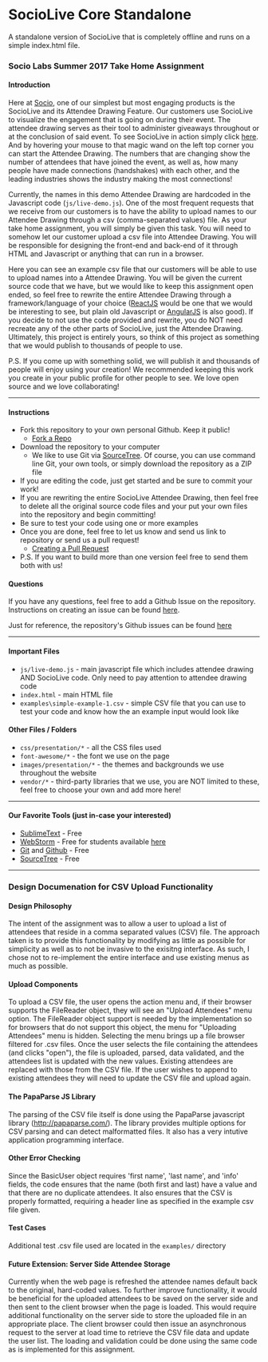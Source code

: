 # SocioLive Core Standalone
A standalone version of SocioLive that is completely offline and runs on a simple index.html file. 


### Socio Labs Summer 2017 Take Home Assignment

#### Introduction

Here at [Socio](https://socio.events), one of our simplest but most engaging products is the SocioLive and its Attendee Drawing Feature. Our customers use SocioLive to visualize the engagement that is going on during their event. The attendee drawing serves as their tool to administer giveaways throughout or at the conclusion of said event. To see SocioLive in action simply click [here](http://socio.live). And by hovering your mouse to that magic wand on the left top corner you can start the Attendee Drawing. The numbers that are changing show the number of attendees that have joined the event, as well as, how many people have made connections (handshakes) with each other, and the leading industries shows the industry making the most connections! 

Currently, the names in this demo Attendee Drawing are hardcoded in the Javascript code (`js/live-demo.js`). One of the most frequent requests that we receive from our customers is to have the ability to upload names to our Attendee Drawing through a csv (comma-separated values) file. As your take home assignment, you will simply be given this task. You will need to somehow let our customer upload a csv file into Attendee Drawing. You will be responsible for designing the front-end and back-end of it through HTML and Javascript or anything that can run in a browser.

Here you can see an example csv file that our customers will be able to use to upload names into a Attendee Drawing. You will be given the current source code that we have, but we would like to keep this assignment open ended, so feel free to rewrite the entire Attendee Drawing through a framework/language of your choice ([ReactJS](https://facebook.github.io/react/) would be one that we would be interesting to see, but plain old Javascript or [AngularJS](https://angularjs.org/) is also good). If you decide to not use the code provided and rewrite, you do NOT need recreate any of the other parts of SocioLive, just the Attendee Drawing. Ultimately, this project is entirely yours, so think of this project as something that we would publish to thousands of people to use. 

P.S. If you come up with something solid, we will publish it and thousands of people will enjoy using your creation! We recommended keeping this work you create in your public profile for other people to see. We love open source and we love collaborating!

---

#### Instructions
* Fork this repository to your own personal Github. Keep it public! 
    * [Fork a Repo](https://help.github.com/articles/fork-a-repo)
* Download the repository to your computer
    * We like to use Git via [SourceTree](https://www.sourcetreeapp.com/). Of course, you can use command line Git, your own tools, or simply download the repository as a ZIP file
* If you are editing the code, just get started and be sure to commit your work!
* If you are rewriting the entire SocioLive Attendee Drawing, then feel free to delete all the original source code files and your put your own files into the repository and begin committing!
* Be sure to test your code using one or more examples
* Once you are done, feel free to let us know and send us link to repository or send us a pull request! 
    * [Creating a Pull Request](https://help.github.com/articles/creating-a-pull-request/)
* P.S. If you want to build more than one version feel free to send them both with us!


#### Questions
If you have any questions, feel free to add a Github Issue on the repository. Instructions on creating an issue can be found [here](https://help.github.com/articles/creating-an-issue/).

Just for reference, the repository's Github issues can be found [here](https://github.com/jlwatkins/socio-live-standalone-core/issues)

---

#### Important Files
* `js/live-demo.js` - main javascript file which includes attendee drawing AND SocioLive code. Only need to pay attention to attendee drawing code
* `index.html` - main HTML file
* `examples\simple-example-1.csv` - simple CSV file that you can use to test your code and know how the an example input would look like

#### Other Files / Folders
* `css/presentation/*` - all the CSS files used
* `font-awesome/*` - the font we use on the page
* `images/presentation/*` - the themes and backgrounds we use throughout the website
* `vendor/*` - third-party libraries that we use, you are NOT limited to these, feel free to choose your own and add more here!

---

#### Our Favorite Tools (just in-case your interested)
* [SublimeText](https://www.sublimetext.com/) - Free
* [WebStorm](https://www.jetbrains.com/webstorm/) - Free for students available [here](https://www.jetbrains.com/student/) 
* [Git](https://git-scm.com/) and [Github](https://github.com/) - Free
* [SourceTree](https://www.sourcetreeapp.com/) - Free

---

### Design Documenation for CSV Upload Functionality

#### Design Philosophy
The intent of the assignment was to allow a user to upload a list of attendees that reside in a comma separated values (CSV) file.  The approach taken is to provide this functionality by modifying as little as possible for simplicity as well as to not be invasive to the exisitng interface.  As such, I chose not to re-implement the entire interface and use existing menus as much as possible.

#### Upload Components
To upload a CSV file, the user opens the action menu and, if their browser supports the FileReader object, they will see an "Upload Attendees" menu option.  The FileReader object support is needed by the implementation so for browsers that do not support this object, the menu for "Uploading Attendees" menu is hidden.  Selecting the menu brings up a file browser filtered for .csv files.  Once the user selects the file containing the attendees (and clicks "open"), the file is uploaded, parsed, data validated, and the attendees list is updated with the new values.  Existing attendees are replaced with those from the CSV file.  If the user wishes to append to existing attendees they will need to update the CSV file and upload again.

#### The PapaParse JS Library
The parsing of the CSV file itself is done using the PapaParse javascript library (http://papaparse.com/).  The library provides multiple options for CSV parsing and can detect malformatted files.  It also has a very intutive application programming interface.

#### Other Error Checking
Since the BasicUser object requires 'first name', 'last name', and 'info' fields, the code ensures that the name (both first and last) have a value and that there are no duplicate attendees.  It also ensures that the CSV is properly formatted, requiring a header line as specified in the example csv file given.

#### Test Cases
Additional test .csv file used are located in the `examples/` directory

#### Future Extension: Server Side Attendee Storage
Currently when the web page is refreshed the attendee names default back to the original, hard-coded values.  To further improve functionality, it would be beneficial for the uploaded attendees to be saved on the server side and then sent to the client browser when the page is loaded.  This would require additional functionality on the server side to store the uploaded file in an appropriate place.  The client browser could then issue an asynchronous request to the server at load time to retrieve the CSV file data and update the user list.  The loading and validation could be done using the same code as is implemented for this assignment. 
